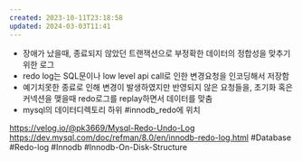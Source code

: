 ```yaml
---
created: 2023-10-11T23:18:58
updated: 2024-03-03T11:41
---
```

- 장애가 났을때, 종료되지 않았던 트랜잭션으로 부정확한 데이터의 정합성을 맞추기 위한 로그
- redo log는 SQL문이나 low level api call로 인한 변경요청을 인코딩해서 저장함
- 예기치못한 종료로 인해 변경이 발생하였지만 반영되지 않은 요청들을, 초기화 혹은 커넥션을 맺을때 redo로그를 replay하면서 데이터를 맞춤
- mysql의 데이터디렉토리 하위 \#innodb_redo에 위치


https://velog.io/@pk3669/Mysql-Redo-Undo-Log
https://dev.mysql.com/doc/refman/8.0/en/innodb-redo-log.html
#Database 
#Redo-log
#Innodb 
#Innodb-On-Disk-Structure